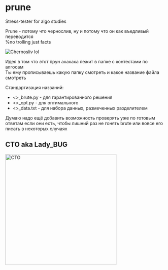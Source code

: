 # prune
Stress-tester for algo studies

Prune - потому что чернослив, ну и потому что он как въедливый переводится <br>
%no trolling just facts

![Chernosliv lol](https://resizer.mail.ru/p/6cc532de-30e1-53d6-b8ab-98716b47f07e/AAAcwE8vnrkJJDkvwWNhDBas77vEzSbsOHNOXhu8K--Cz_y5ZV-9VnLRcorzGiE2NyYc8bw8Bhl6Rc6zf3KJjY4lbhM.jpg "Chernosliv lol")

Идея в том что этот прун ахахаха лежит в папке с контестами по алгосам <br>
Ты ему прописываешь какую папку смотреть и какое название файла смотреть

Стандартизация названий:
* <>_brute.py - для гарантированного решения
* <>_opt.py - для оптимального
* <>_data.txt - для набора данных, размеченных разделителем

Думаю надо ещё добавить возможность проверять уже по готовым ответам если они есть, чтобы лишний раз не гонять brute или вовсе его писать в некоторых случаях



<h2>CTO aka Lady_BUG</h2>

<img src="https://papik.pro/uploads/posts/2021-12/thumbs/1639459580_2-papik-pro-p-milie-risunki-geroev-2.jpg" alt="CTO" width="350">